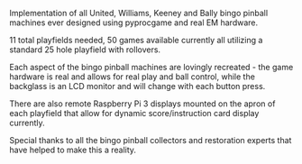 
Implementation of all United, Williams, Keeney and Bally bingo pinball machines ever designed using pyprocgame and real EM hardware.

11 total playfields needed, 50 games available currently all utilizing a standard 25 hole playfield
with rollovers.

Each aspect of the bingo pinball machines are lovingly recreated - the game hardware is real and allows for real play and ball control, while the backglass is an LCD monitor and will change with each button press.

There are also remote Raspberry Pi 3 displays mounted on the apron of each playfield that allow for dynamic score/instruction card display currently.

Special thanks to all the bingo pinball collectors and restoration experts that have helped to make this a reality.
